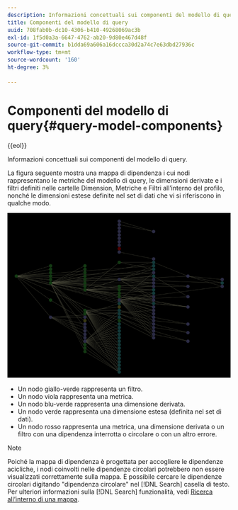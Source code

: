 ```yaml
---
description: Informazioni concettuali sui componenti del modello di query.
title: Componenti del modello di query
uuid: 708fab0b-dc10-4306-b410-49268069ac3b
exl-id: 1f5d0a3a-6647-4762-ab20-9d80e467d48f
source-git-commit: b1dda69a606a16dccca30d2a74c7e63dbd27936c
workflow-type: tm+mt
source-wordcount: '160'
ht-degree: 3%

---
```


# Componenti del modello di query{#query-model-components}

{{eol}}

Informazioni concettuali sui componenti del modello di query.

La figura seguente mostra una mappa di dipendenza i cui nodi rappresentano le metriche del modello di query, le dimensioni derivate e i filtri definiti nelle cartelle Dimension, Metriche e Filtri all’interno del profilo, nonché le dimensioni estese definite nel set di dati che vi si riferiscono in qualche modo.

![](assets/vis_DependencyMap_QueryModel.png)

* Un nodo giallo-verde rappresenta un filtro.
* Un nodo viola rappresenta una metrica.
* Un nodo blu-verde rappresenta una dimensione derivata.
* Un nodo verde rappresenta una dimensione estesa (definita nel set di dati).
* Un nodo rosso rappresenta una metrica, una dimensione derivata o un filtro con una dipendenza interrotta o circolare o con un altro errore.

>[!NOTE]
>
>Poiché la mappa di dipendenza è progettata per accogliere le dipendenze acicliche, i nodi coinvolti nelle dipendenze circolari potrebbero non essere visualizzati correttamente sulla mappa. È possibile cercare le dipendenze circolari digitando &quot;dipendenza circolare&quot; nel [!DNL Search] casella di testo. Per ulteriori informazioni sulla [!DNL Search] funzionalità, vedi [Ricerca all’interno di una mappa](../../../../../home/c-get-started/c-admin-intrf/c-dataset-mgrs/c-dep-maps/t-srch-map.md#task-a1e7065a538d46c78a7d28676d880dfb).
